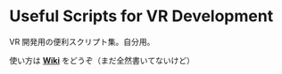# Useful Scripts for VR Development
VR 開発用の便利スクリプト集。自分用。

使い方は [**Wiki**](https://github.com/yutokun/Useful-Scripts-for-VR-Development/wiki) をどうぞ（まだ全然書いてないけど）
